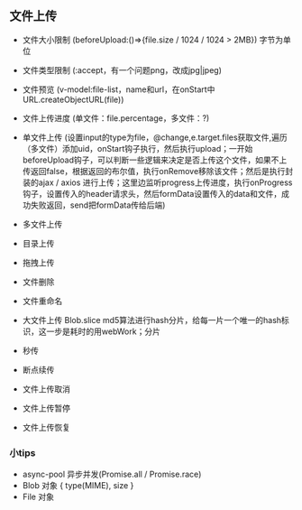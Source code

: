 ## 文件上传
  - 文件大小限制 (beforeUpload:()=>{file.size / 1024 / 1024 > 2MB}) 字节为单位 
  - 文件类型限制 (:accept，有一个问题png，改成jpg|jpeg)
  - 文件预览  (v-model:file-list，name和url，在onStart中URL.createObjectURL(file))
  - 文件上传进度 (单文件：file.percentage，多文件：?)
  - 单文件上传 (设置input的type为file，@change,e.target.files获取文件,遍历（多文件）添加uid，onStart钩子执行，然后执行upload；一开始beforeUpload钩子，可以判断一些逻辑来决定是否上传这个文件，如果不上传返回false，根据返回的布尔值，执行onRemove移除该文件；然后是执行封装的ajax / axios 进行上传；这里边监听progress上传进度，执行onProgress钩子，设置传入的header请求头，然后formData设置传入的data和文件，成功失败返回，send把formData传给后端)
  - 多文件上传 

  - 目录上传
  - 拖拽上传
  - 文件删除
  - 文件重命名

  - 大文件上传 Blob.slice md5算法进行hash分片，给每一片一个唯一的hash标识，这一步是耗时的用webWork；分片
  - 秒传
  - 断点续传
  - 文件上传取消
  - 文件上传暂停
  - 文件上传恢复
 

### 小tips
  - async-pool 异步并发(Promise.all / Promise.race)
  - Blob 对象 { type(MIME), size } 
  - File 对象
  
